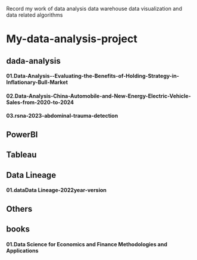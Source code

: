 Record my work  of data analysis data warehouse data visualization and data related algorithms
# My-data-analysis-project
## dada-analysis

#### 01.Data-Analysis--Evaluating-the-Benefits-of-Holding-Strategy-in-Inflationary-Bull-Market
#### 02.Data-Analysis-China-Automobile-and-New-Energy-Electric-Vehicle-Sales-from-2020-to-2024
#### 03.rsna-2023-abdominal-trauma-detection

## PowerBI
####

## Tableau
####

## Data Lineage
#### 01.dataData Lineage-2022year-version

## Others
#### 

## books
#### 01.Data Science for Economics and Finance Methodologies and Applications
